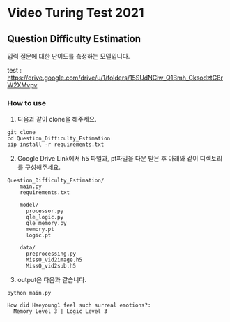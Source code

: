# Video Turing Test 2021

## Question Difficulty Estimation
입력 질문에 대한 난이도를 측정하는 모델입니다.

test : https://drive.google.com/drive/u/1/folders/15SUdNCiw_Q1Bmh_CksodztG8rW2XMvpv

### How to use
  1. 다음과 같이 clone을 해주세요.
  ```
  git clone
  cd Question_Difficulty_Estimation
  pip install -r requirements.txt
  ```
  2. Google Drive Link에서 h5 파일과, pt파일을 다운 받은 후 아래와 같이 디렉토리를 구성해주세요.
  ```
  Question_Difficulty_Estimation/
      main.py
      requirements.txt
      
      model/
        processor.py
        qle_logic.py
        qle_memory.py
        memory.pt
        logic.pt

      data/
        preprocessing.py
        MissO_vid2image.h5
        MissO_vid2sub.h5
  ```
  3. output은 다음과 같습니다.
  ```
  python main.py
  
  How did Haeyoung1 feel such surreal emotions?:
    Memory Level 3 | Logic Level 3 
  ```
